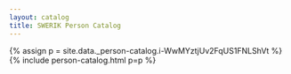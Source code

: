 ```yaml
---
layout: catalog
title: SWERIK Person Catalog
---
```

{% assign p = site.data._person-catalog.i-WwMYztjUv2FqUS1FNLShVt %}
{% include person-catalog.html p=p %}

